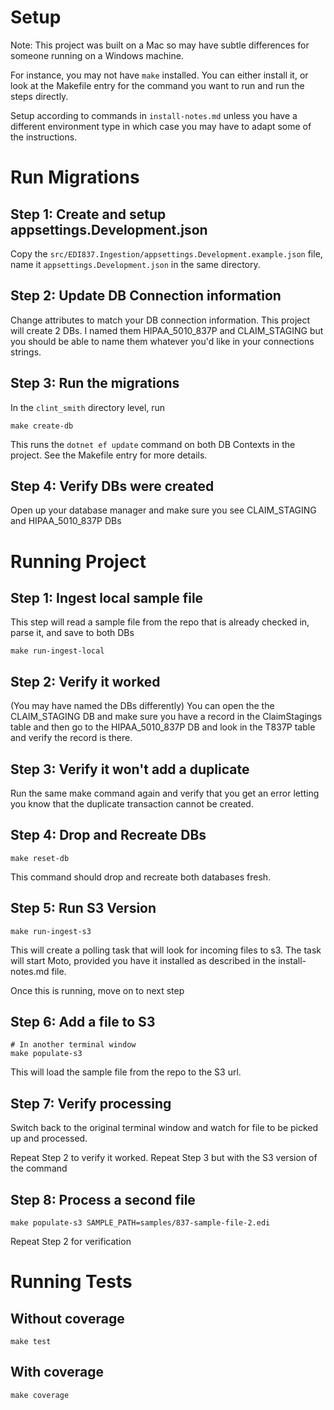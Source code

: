 # Setup
Note: This project was built on a Mac so may have subtle differences for someone running on a Windows machine.

For instance, you may not have `make` installed. You can either install it, or look at the 
Makefile entry for the command you want to run and run the steps directly.

Setup according to commands in `install-notes.md` unless you have a different
environment type in which case you may have to adapt some of the instructions.

# Run Migrations

## Step 1: Create and setup appsettings.Development.json
Copy the `src/EDI837.Ingestion/appsettings.Development.example.json` file, name it `appsettings.Development.json` in the same directory.

## Step 2: Update DB Connection information
Change attributes to match your DB connection information. This project will create 2 DBs. I named them HIPAA_5010_837P and CLAIM_STAGING but you should be able to name them whatever you'd like in your connections strings.

## Step 3: Run the migrations
In the `clint_smith` directory level, run
```
make create-db
```

This runs the `dotnet ef update` command on both DB Contexts in the project. See the Makefile entry for more details.

## Step 4: Verify DBs were created
Open up your database manager and make sure you see CLAIM_STAGING and HIPAA_5010_837P DBs


# Running Project

## Step 1: Ingest local sample file
This step will read a sample file from the repo that is already checked in,
parse it, and save to both DBs

```
make run-ingest-local
```

## Step 2: Verify it worked
(You may have named the DBs differently)
You can open the the CLAIM_STAGING DB and make sure you have a record in the ClaimStagings table and then go to the HIPAA_5010_837P DB and look in the T837P table and verify the record is there.

## Step 3: Verify it won't add a duplicate
Run the same make command again and verify that you get an error letting you know that the duplicate transaction cannot be created.

## Step 4: Drop and Recreate DBs

```
make reset-db
```
This command should drop and recreate both databases fresh.

## Step 5: Run S3 Version

```
make run-ingest-s3
```

This will create a polling task that will look for incoming files to s3.
The task will start Moto, provided you have it installed as described in the install-notes.md file.

Once this is running, move on to next step

## Step 6: Add a file to S3
```
# In another terminal window
make populate-s3
```
This will load the sample file from the repo to the S3 url.

## Step 7: Verify processing
Switch back to the original terminal window and watch for file to be picked up and processed.

Repeat Step 2 to verify it worked.
Repeat Step 3 but with the S3 version of the command

## Step 8: Process a second file
```
make populate-s3 SAMPLE_PATH=samples/837-sample-file-2.edi
```

Repeat Step 2 for verification


# Running Tests
## Without coverage
```
make test
```

## With coverage
```
make coverage
```



